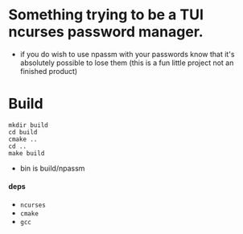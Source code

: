 # Something trying to be a TUI ncurses password manager.

- if you do wish to use npassm with your passwords know that it's absolutely possible to lose them (this is a fun little project not an finished product)

# Build
```
mkdir build
cd build
cmake ..
cd ..
make build
```

- bin is build/npassm

#### deps
- `ncurses`
- `cmake`
- `gcc`
